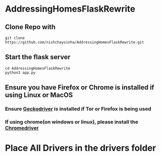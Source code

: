 # AddressingHomesFlaskRewrite
## Clone Repo with

```
git clone https://github.com/nishchaysinha/AddressingHomesFlaskRewrite.git
```
## Start the flask server

```
cd AddressingHomesFlaskRewrite
python3 app.py
```

## Ensure you have Firefox or Chrome is installed if using Linux or MacOS
### Ensure [Geckodriver](https://github.com/mozilla/geckodriver/releases "Geckodriver") is installed if Tor or Firefox is being used

### If using chrome(on windows or linux), please install the [Chromedriver](https://chromedriver.chromium.org/downloads "Chromedriver")

# Place All Drivers in the drivers folder
